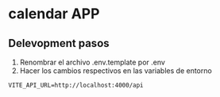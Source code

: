 # calendar APP
## Delevopment pasos
1. Renombrar el archivo .env.template por .env
2. Hacer los cambios respectivos en las variables de entorno
```
VITE_API_URL=http://localhost:4000/api
```